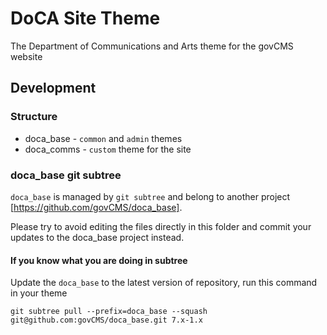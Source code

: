 DoCA Site Theme
===============

The Department of Communications and Arts theme for the govCMS website

## Development

### Structure

* doca_base - `common` and `admin` themes
* doca_comms - `custom` theme for the site

### doca_base git subtree

`doca_base` is managed by `git subtree` and belong to another project [https://github.com/govCMS/doca_base].

Please try to avoid editing the files directly in this folder and commit your updates to the doca_base project instead.

#### If you know what you are doing in subtree

Update the `doca_base` to the latest version of repository, run this command in your theme

```
git subtree pull --prefix=doca_base --squash git@github.com:govCMS/doca_base.git 7.x-1.x
```
